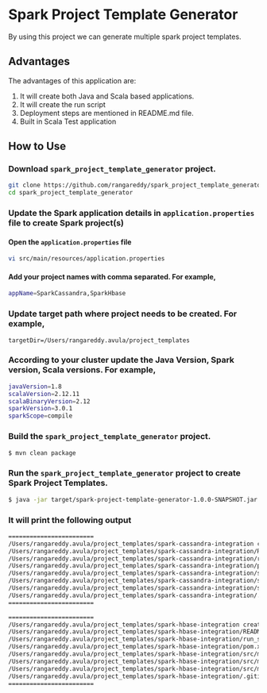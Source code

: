 # Spark Project Template Generator

By using this project we can generate multiple spark project templates. 

## Advantages
The advantages of this application are:

1. It will create both Java and Scala based applications. 
2. It will create the run script 
3. Deployment steps are mentioned in README.md file.
4. Built in Scala Test application

## How to Use

### Download `spark_project_template_generator` project.
```sh
git clone https://github.com/rangareddy/spark_project_template_generator.git
cd spark_project_template_generator
```

### Update the Spark application details in `application.properties` file to create Spark project(s)

#### Open the `application.properties` file
```sh
vi src/main/resources/application.properties
```

#### Add your project names with comma separated. For example,
```sh
appName=SparkCassandra,SparkHbase
```

### Update target path where project needs to be created. For example,
```
targetDir=/Users/rangareddy.avula/project_templates
```
### According to your cluster update the Java Version, Spark version, Scala versions. For example,
```sh
javaVersion=1.8
scalaVersion=2.12.11
scalaBinaryVersion=2.12
sparkVersion=3.0.1
sparkScope=compile
```

### Build the `spark_project_template_generator` project.
```sh
$ mvn clean package
```

### Run the `spark_project_template_generator` project to create Spark Project Templates.
```sh
$ java -jar target/spark-project-template-generator-1.0.0-SNAPSHOT.jar
```

### It will print the following output
```sh
========================
/Users/rangareddy.avula/project_templates/spark-cassandra-integration created successfully
/Users/rangareddy.avula/project_templates/spark-cassandra-integration/README.md created successfully
/Users/rangareddy.avula/project_templates/spark-cassandra-integration/run_spark_cassandra_integration_app.sh created successfully
/Users/rangareddy.avula/project_templates/spark-cassandra-integration/pom.xml created successfully
/Users/rangareddy.avula/project_templates/spark-cassandra-integration/src/main/scala/com/ranga/spark/cassandra/SparkCassandraIntegrationApp.scala created successfully
/Users/rangareddy.avula/project_templates/spark-cassandra-integration/src/main/java/com/ranga/spark/cassandra/SparkCassandraIntegrationJavaApp.java created successfully
/Users/rangareddy.avula/project_templates/spark-cassandra-integration/src/main/resources/log4j.properties created successfully
/Users/rangareddy.avula/project_templates/spark-cassandra-integration/.gitignore created successfully
========================

========================
/Users/rangareddy.avula/project_templates/spark-hbase-integration created successfully
/Users/rangareddy.avula/project_templates/spark-hbase-integration/README.md created successfully
/Users/rangareddy.avula/project_templates/spark-hbase-integration/run_spark_hbase_integration_app.sh created successfully
/Users/rangareddy.avula/project_templates/spark-hbase-integration/pom.xml created successfully
/Users/rangareddy.avula/project_templates/spark-hbase-integration/src/main/scala/com/ranga/spark/hbase/SparkHbaseIntegrationApp.scala created successfully
/Users/rangareddy.avula/project_templates/spark-hbase-integration/src/main/java/com/ranga/spark/hbase/SparkHbaseIntegrationJavaApp.java created successfully
/Users/rangareddy.avula/project_templates/spark-hbase-integration/src/main/resources/log4j.properties created successfully
/Users/rangareddy.avula/project_templates/spark-hbase-integration/.gitignore created successfully
========================
```
